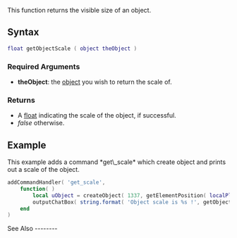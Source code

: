 This function returns the visible size of an object.

Syntax
------

``` lua
float getObjectScale ( object theObject )
```

### Required Arguments

-   **theObject**: the [object](/object.md "wikilink") you wish to return the scale of.

### Returns

-   A [float](/float.md "wikilink") indicating the scale of the object, if successful.
-   *false* otherwise.

Example
-------

<section name="Client" class="client" show="true">
This example adds a command *get\_scale* which create object and prints out a scale of the object.

``` lua
addCommandHandler( 'get_scale',
    function( )
        local uObject = createObject( 1337, getElementPosition( localPlayer ) )
        outputChatBox( string.format( 'Object scale is %s !', getObjectScale( uObject ) ) )
    end
)
```

</section>
See Also
--------
